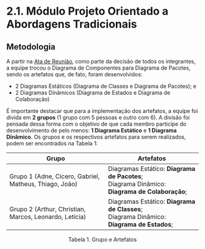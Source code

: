 # 2.1. Módulo Projeto Orientado a Abordagens Tradicionais

## Metodologia

A partir na [Ata de Reunião](./Modelagem/AtaReuniao_0205.md), como parte da decisão de todos os integrantes, a equipe trocou o Diagrama de Componentes para Diagrama de Pacotes, sendo os artefatos que, de fato, foram desenvolvidos:

- 2 Diagramas Estáticos (Diagrama de Classes e Diagrama de Pacotes); e
- 2 Diagramas Dinâmicos (Diagrama de Estados e Diagrama de Colaboração)

É importante destacar que para a implementação dos artefatos, a equipe foi divida em **2 grupos** (1 grupo com 5 pessoas e outro com 6). A divisão foi pensada dessa forma com o objetivo de que cada membro participe do desenvolvimento de pelo menos: **1 Diagrama Estático** e **1 Diagrama Dinâmico**. Os grupos e os respectivos artefatos para serem realizados, podem ser encontrados na Tabela 1:

| Grupo                                                  | Artefatos                                                                                       |
| ------------------------------------------------------ | ----------------------------------------------------------------------------------------------- |
| Grupo 1 (Adne, Cícero, Gabriel, Matheus, Thiago, João) | Diagramas Estático: **Diagrama de Pacotes**;<br>Diagrama Dinâmico: **Diagrama de Colaboração**; |
| Grupo 2 (Arthur, Christian, Marcos, Leonardo, Letícia) | Diagramas Estático: **Diagrama de Classes**;<br>Diagrama Dinâmico: **Diagrama de Estados**;     |

<p align="center">Tabela 1. Grupo e Artefatos</p>
